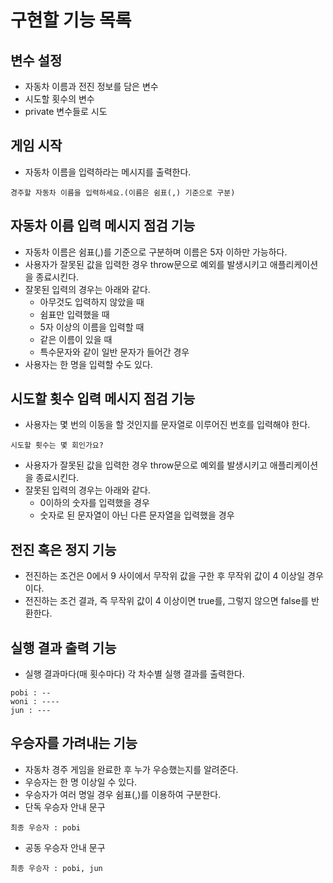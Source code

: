 # 구현할 기능 목록

## 변수 설정

- 자동차 이름과 전진 정보를 담은 변수
- 시도할 횟수의 변수
- private 변수들로 시도

## 게임 시작

- 자동차 이름을 입력하라는 메시지를 출력한다.

```
경주할 자동차 이름을 입력하세요.(이름은 쉼표(,) 기준으로 구분)
```

## 자동차 이름 입력 메시지 점검 기능

- 자동차 이름은 쉼표(,)를 기준으로 구분하며 이름은 5자 이하만 가능하다.
- 사용자가 잘못된 값을 입력한 경우 throw문으로 예외를 발생시키고 애플리케이션을 종료시킨다.
- 잘못된 입력의 경우는 아래와 같다.
  - 아무것도 입력하지 않았을 때
  - 쉼표만 입력했을 때
  - 5자 이상의 이름을 입력할 때
  - 같은 이름이 있을 때
  - 특수문자와 같이 일반 문자가 들어간 경우
- 사용자는 한 명을 입력할 수도 있다.

## 시도할 횟수 입력 메시지 점검 기능

- 사용자는 몇 번의 이동을 할 것인지를 문자열로 이루어진 번호를 입력해야 한다.

```
시도할 횟수는 몇 회인가요?
```

- 사용자가 잘못된 값을 입력한 경우 throw문으로 예외를 발생시키고 애플리케이션을 종료시킨다.
- 잘못된 입력의 경우는 아래와 같다.
  - 0이하의 숫자를 입력했을 경우
  - 숫자로 된 문자열이 아닌 다른 문자열을 입력했을 경우

## 전진 혹은 정지 기능

- 전진하는 조건은 0에서 9 사이에서 무작위 값을 구한 후 무작위 값이 4 이상일 경우이다.
- 전진하는 조건 결과, 즉 무작위 값이 4 이상이면 true를, 그렇지 않으면 false를 반환한다.

## 실행 결과 출력 기능

- 실행 결과마다(매 횟수마다) 각 차수별 실행 결과를 출력한다.

```
pobi : --
woni : ----
jun : ---
```

## 우승자를 가려내는 기능

- 자동차 경주 게임을 완료한 후 누가 우승했는지를 알려준다.
- 우승자는 한 명 이상일 수 있다.
- 우승자가 여러 명일 경우 쉼표(,)를 이용하여 구분한다.
- 단독 우승자 안내 문구

```
최종 우승자 : pobi
```

- 공동 우승자 안내 문구

```
최종 우승자 : pobi, jun
```
